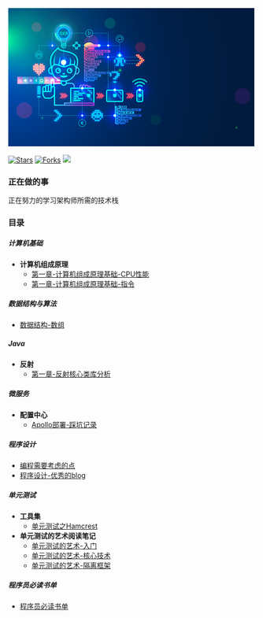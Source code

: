 <img src="img.jpg">

[![Stars](https://img.shields.io/github/stars/LvanLiu/LvanNote?style=plastic)](https://github.com/LvanLiu/LvanNote)
[![Forks](https://img.shields.io/github/forks/LvanLiu/LvanNote?style=plastic)](https://github.com/LvanLiu/LvanNote)
[![](https://img.shields.io/badge/Author-Lvan-orange.svg)](https://gitee.com/lvanliu/lvan-note)

### 正在做的事

正在努力的学习架构师所需的技术栈


### 目录

##### 计算机基础
- **计算机组成原理**
  - [第一章-计算机组成原理基础-CPU性能](计算机基础/计算机组成原理基础-CPU性能.md)
  - [第一章-计算机组成原理基础-指令](计算机基础/计算机组成原理基础-指令.md)

##### 数据结构与算法
- [数据结构-数组](数据结构与算法/数据结构-数组.md)

##### Java
- **反射**
  - [第一章-反射核心类库分析](java/反射/第一章-反射核心类库分析.md)

##### 微服务
- **配置中心**
	- [Apollo部署-踩坑记录](微服务/配置中心/apollo-踩坑记录.md)

##### 程序设计
- [编程需要考虑的点](程序设计/编程需要考虑的点.md)
- [程序设计-优秀的blog](程序设计/优秀的blog.md)

##### 单元测试
- **工具集**
    - [单元测试之Hamcrest](单元测试/单元测试之Hamcrest.md)
- **单元测试的艺术阅读笔记**
    - [单元测试的艺术-入门](单元测试/单元测试的艺术-入门.md)
    - [单元测试的艺术-核心技术](单元测试/单元测试的艺术-核心技术.md)
    - [单元测试的艺术-隔离框架](单元测试/单元测试的艺术-隔离框架.md)

##### 程序员必读书单
- [程序员必读书单](程序员必读书单/程序员必读书单.md)
